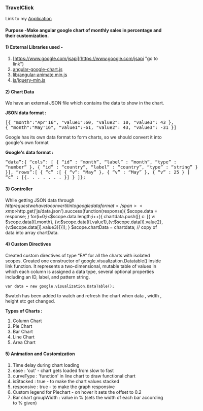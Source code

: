 ### TravelClick
Link to my [Application](http://sarita.netlify.com)

#### **Purpose -**<span>Make angular google chart of monthly sales in percentage and their customization.</span>

#### **1) External Libraries used -**

1.  [https://www.google.com/jsapi](https://www.google.com/jsapi "go to link")
2.  [angular-google-chart.js](https://github.com/angular-google-chart/angular-google-chart "go to link")
3.  [lib/angular-animate.min.js](https://cdnjs.cloudflare.com/ajax/libs/angular.js/1.4.0/angular-animate.js "go to link")
4.  [js/jquery-min.js](https://ajax.googleapis.com/ajax/libs/jquery/1.12.2/jquery.min.js "go to link")

#### **2) Chart Data**

<span>We have an external JSON file which contains the data to show in the chart.</span>

**JSON data format :**

<xmp>[{ "month":"Apr'16", "value1":60, "value2": 10, "value3": 43 }, { "month":"May'16", "value1":-61, "value2": 43, "value3": -31 }]</xmp> <span>Google has its own data format to form charts, so we should convert it into google's own format</span>

**Google's data format :**

<xmp>“data”:{ “cols”: [ { “id” : “month”, “label” : “month”, “type” : “number” }, { “id” : “country”, “label” : “country”, “type” : “string” } }], “rows”:[ { “c” :[ { “v”: “May” }, { “v” : “May” }, { “v” : 25 } ] “c” : [{. . . . . . . }] } ]};</xmp>

#### **3) Controller**

<span>While getting JSON data through $http request we have to convert it into google data format</span> <xmp>$http.get('js/data.json').success(function(response){ $scope.data = response; } for(i=0;i<$scope.data.length;i++){ chartdata.push([{ c: [{ v: $scope.data[i].month}, {v:$scope.data[i].value1},{v:$scope.data[i].value2}, {v:$scope.data[i].value3}]}]); } $scope.chartData = chartdata; // copy of data into array chartData.</xmp>

#### **4) Custom Directives**

<span>Created custom directives of type “EA” for all the charts with isolated scopes. Created one constructor of google.visualization.Datatable() inside link function. It represents a two-dimensional, mutable table of values in which each column is assigned a data type, several optional properties including an ID, label, and pattern string.</span>

`var data = new google.visualization.DataTable();`

$watch has been added to watch and refresh the chart when data , width , height etc get changed.

**Types of Charts :**

1.  Column Chart
2.  Pie Chart
3.  Bar Chart
4.  Line Chart
5.  Area Chart

#### **5) Animation and Customization**

1.  Time delay during chart loading
2.  ease : 'out' - chart gets loaded from slow to fast
3.  curveType : 'function' in line chart to draw functional chart
4.  isStacked : true - to make the chart values stacked
5.  responsive : true - to make the graph responsive
6.  Custom legend for Piechart - on hover it sets the offset to 0.2
7.  Bar chart groupWidth : value in % (sets the width of each bar according to % given)